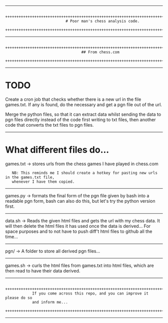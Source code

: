 -------------------------------------------------------------------------------------

            +++++++++++++++++++++++++++++++++++++++++++++++++++++++++++++++++++++++
                               # Poor man's chess analysis code.                   
            +++++++++++++++++++++++++++++++++++++++++++++++++++++++++++++++++++++++

-------------------------------------------------------------------------------------

            +++++++++++++++++++++++++++++++++++++++++++++++++++++++++++++++++++++++
                                      ## From chess.com                          
            +++++++++++++++++++++++++++++++++++++++++++++++++++++++++++++++++++++++
-------------------------------------------------------------------------------------

# TODO

Create a cron job that checks whether there is a new url in the file games.txt.
If any is found, do the necessary and get a pgn file out of the url.

Merge the python files, so that it can extract data whilst sending the data to pgn
files directly instead of the code first writing to txt files, then another code
that converts the txt files to pgn files.


-------------------------------------------------------------------------------------
# What different files do...

games.txt -> stores urls from the chess games I have played in chess.com

       NB: This reminds me I should create a hotkey for pasting new urls in the games.txt file,
       whenever I have them copied.

-------------------------------------------------------------------------------------

games.py ->  formats the final form of the pgn file given by bash into a readable pgn form, bash
can also do this, but let's try the python version first.


-------------------------------------------------------------------------------------

data.sh -> Reads the given html files and gets the url with my chess data. It will then delete the
html files it has used once the data is derived... For space purposes and to not have to push diff't
html files to github all the time...


-------------------------------------------------------------------------------------

pgn/ -> A folder to store all derived pgn files...


-------------------------------------------------------------------------------------

games.sh -> curls the html files from games.txt into html files, which are then read to have their data
derived.

-------------------------------------------------------------------------------------

            +++++++++++++++++++++++++++++++++++++++++++++++++++++++++++++++++++++++
                If you come across this repo, and you can improve it please do so
                and inform me...
            +++++++++++++++++++++++++++++++++++++++++++++++++++++++++++++++++++++++

-------------------------------------------------------------------------------------





